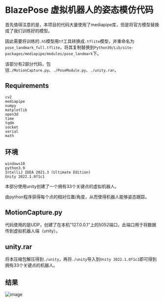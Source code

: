 # BlazePose 虚拟机器人的姿态模仿代码

首先值得注意的是，本项目的代码大量使用了mediapipe库，但是将官方模型替换成了我们训练好的模型。

因此需要将训练的`.h5`模型用`tf`工具转换成`.tflite`模型，并重命名为`pose_landmark_full.tflite`，将其复制替换到`Python39/Lib/site-packages/mediapipe/modules/pose_landmark`下。

该部分有2部分代码，包括`./MotionCapture.py`、`./PoseModule.py`、`./unity.rar`。

## Requirements
```
cv2
mediapipe
numpy
matplotlib
open3d
time
tqdm
socket
serial
math
```

## 环境

```
windows10
python3.9
IntelliJ IDEA 2021.3 (Ultimate Edition)
Unity 2022.1.0f1c1
```

本部分使用unity创建了一个拥有33个关键点的虚拟机器人。

由python程序获得每个点的相对位置/角度，从而使得机器人能够姿态跟踪。

## MotionCapture.py

代码使用的是UDP，创建了在本机"127.0.0.1"上的5052端口，此端口用于将数据传到虚拟机器人端（unity）。

## unity.rar

将本压缩包解压得到`./unity`，再将`./unity`导入到`Unity 2022.1.0f1c1`即可得到拥有33个关键点的机器人。

## 结果

![image](../piture/result_unity.gif)




